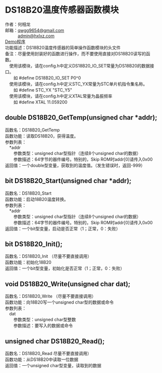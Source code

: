 # DS18B20温度传感器函数模块
作者：何相龙 <br/>
邮箱：qwgg9654@gmail.com <br/>
&emsp;&emsp;&emsp;admin@hxlxz.com <br/>
<a href="/DS18B20/Demo/" target="_blank">Demo程序</a>  <br/>
功能描述：DS18B20温度传感器的简单操作函数模块的头文件 <br/>
备注：尽量使用封装好的函数进行操作，而不要使用直接对DS18B20读写的函数。 <br/>
&emsp;使用该模块，请在config.h中定义DS18B20_IO_SET常量为DS18B20的数据接口。 <br/>
&emsp;&emsp;如 #define DS18B20_IO_SET P0^0 <br/>
&emsp;使用该模块，请在config.h中定义STC_YX常量为STC单片机指令集名称。 <br/>
&emsp;&emsp;如 #define STC_YX "STC_Y5" <br/>
&emsp;使用该模块，请在config.h中定义XTAL常量为晶振频率 <br/>
&emsp;&emsp;如 #define XTAL 11.059200 <br/>
## double DS18B20_GetTemp(unsigned char *addr);
函数名：DS18B20_GetTemp <br/>
函数功能：读取DS18B20，获得温度。 <br/>
参数列表： <br/>
&emsp;*addr <br/>
&emsp;&emsp;参数类型：unsigned char型指针（连续8个unsigned char的数据） <br/>
&emsp;&emsp;参数描述：64字节的器件编号。特别的，Skip ROM时addr[0]请传入0x00 <br/>
返回值：一个double型变量，获取到的温度值。（发生错误时，返回-999） <br/>
## bit DS18B20_Start(unsigned char *addr);
函数名：DS18B20_Start <br/>
函数功能：启动18B20温度转换。 <br/>
参数列表： <br/>
&emsp;*addr <br/>
&emsp;&emsp;参数类型：unsigned char型指针（连续8个unsigned char的数据） <br/>
&emsp;&emsp;参数描述：64字节的器件编号。特别的，Skip ROM时addr[0]请传入0x00 <br/>
返回值：一个bit型变量，启动是否正常（1；正常，0：失败） <br/>
## bit DS18B20_Init();
函数名：DS18B20_Init  （尽量不要直接调用） <br/>
函数功能：初始化18B20 <br/>
返回值：一个bit型变量，初始化是否正常（1；正常，0：失败） <br/>
## void DS18B20_Write(unsigned char dat);
函数名：DS18B20_Write  （尽量不要直接调用） <br/>
函数功能：向18B20写一个unsigned char型的数据或命令 <br/>
参数列表： <br/>
&emsp;dat <br/>
&emsp;&emsp;参数类型：unsigned char型整数 <br/>
&emsp;&emsp;参数描述：要写入的数据或命令 <br/>
## unsigned char DS18B20_Read();
函数名：DS18B20_Read   尽量不要直接调用） <br/>
函数功能：从DS18B20中读取一位数据 <br/>
返回值：一个unsigned char型变量，读取到的数据 <br/>

